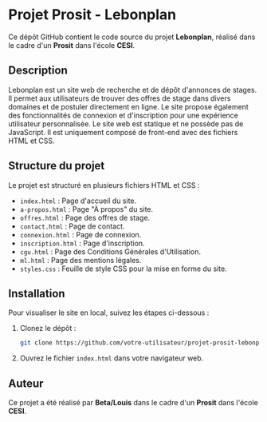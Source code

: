 # Projet Prosit - Lebonplan

Ce dépôt GitHub contient le code source du projet **Lebonplan**, réalisé dans le cadre d'un **Prosit** dans l'école **CESI**.

## Description
Lebonplan est un site web de recherche et de dépôt d'annonces de stages. Il permet aux utilisateurs de trouver des offres de stage dans divers domaines et de postuler directement en ligne. Le site propose également des fonctionnalités de connexion et d'inscription pour une expérience utilisateur personnalisée. Le site web est statique et ne possède pas de JavaScript. Il est uniquement composé de front-end avec des fichiers HTML et CSS.

## Structure du projet

Le projet est structuré en plusieurs fichiers HTML et CSS :

- `index.html` : Page d'accueil du site.
- `a-propos.html` : Page "À propos" du site.
- `offres.html` : Page des offres de stage.
- `contact.html` : Page de contact.
- `connexion.html` : Page de connexion.
- `inscription.html` : Page d'inscription.
- `cgu.html` : Page des Conditions Générales d'Utilisation.
- `ml.html` : Page des mentions légales.
- `styles.css` : Feuille de style CSS pour la mise en forme du site.

## Installation

Pour visualiser le site en local, suivez les étapes ci-dessous :

1. Clonez le dépôt :
    ```bash
    git clone https://github.com/votre-utilisateur/projet-prosit-lebonplan.git
    ```
2. Ouvrez le fichier `index.html` dans votre navigateur web.

## Auteur

Ce projet a été réalisé par **Beta/Louis** dans le cadre d'un **Prosit** dans l'école **CESI**.

